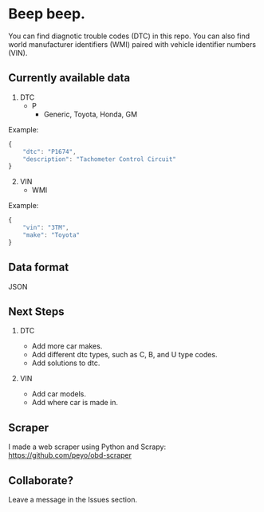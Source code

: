 # Beep beep.
You can find diagnotic trouble codes (DTC) in this repo. You can also find world manufacturer identifiers (WMI) paired with vehicle identifier numbers (VIN).

## Currently available data
1. DTC
    - P
      - Generic, Toyota, Honda, GM
      
Example:
```javascript
{
    "dtc": "P1674",
    "description": "Tachometer Control Circuit"
}
```
    
2. VIN
    - WMI

Example:
```javascript
{
    "vin": "3TM",
    "make": "Toyota"
}
```

## Data format
JSON

## Next Steps
1. DTC
    - Add more car makes.
    - Add different dtc types, such as C, B, and U type codes.
    - Add solutions to dtc.
  
2. VIN
    - Add car models.
    - Add where car is made in.
    
## Scraper
I made a web scraper using Python and Scrapy:<br/>
https://github.com/peyo/obd-scraper

## Collaborate?
Leave a message in the Issues section.
